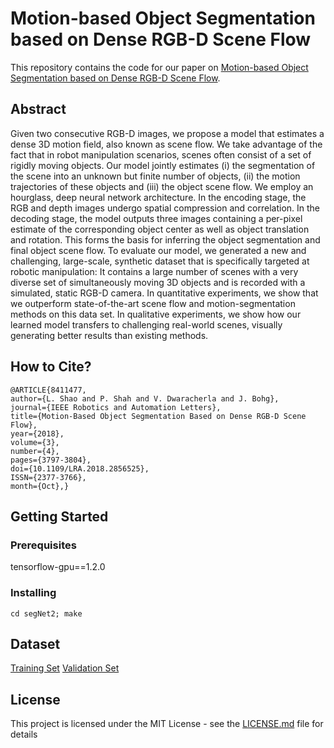# Motion-based Object Segmentation based on Dense RGB-D Scene Flow
This repository contains the code for our paper on [Motion-based Object Segmentation based on Dense RGB-D Scene Flow](https://arxiv.org/abs/1804.05195). 

## Abstract
Given two consecutive RGB-D images, we propose a model that estimates a dense 3D motion field, also known as scene flow. We take advantage of the fact that in robot manipulation scenarios, scenes often consist of a set of rigidly moving objects. Our model jointly estimates (i) the segmentation of the scene into an unknown but finite number of objects, (ii) the motion trajectories of these objects and (iii) the object scene flow. We employ an hourglass, deep neural network architecture. In the encoding stage, the RGB and depth images undergo spatial compression and correlation. In the decoding stage, the model outputs three images containing a per-pixel estimate of the corresponding object center as well as object translation and rotation. This forms the basis for inferring the object segmentation and final object scene flow. To evaluate our model, we generated a new and challenging, large-scale, synthetic dataset that is specifically targeted at robotic manipulation: It contains a large number of scenes with a very diverse set of simultaneously moving 3D objects and is recorded with a simulated, static RGB-D camera. In quantitative experiments, we show that we outperform state-of-the-art scene flow and motion-segmentation methods on this data set. In qualitative experiments, we show how our learned model transfers to challenging real-world scenes, visually generating better results than existing methods. 

## How to Cite?
```
@ARTICLE{8411477,
author={L. Shao and P. Shah and V. Dwaracherla and J. Bohg},
journal={IEEE Robotics and Automation Letters},
title={Motion-Based Object Segmentation Based on Dense RGB-D Scene Flow},
year={2018},
volume={3},
number={4},
pages={3797-3804},
doi={10.1109/LRA.2018.2856525},
ISSN={2377-3766},
month={Oct},}
```
## Getting Started

### Prerequisites
tensorflow-gpu==1.2.0

### Installing
```
cd segNet2; make
```
## Dataset
[Training Set](http://download.cs.stanford.edu/juno/sceneflownet/BlensorResult_train.tar.gz)
[Validation Set](http://download.cs.stanford.edu/juno/sceneflownet/BlensorResult_val.tar.gz)

## License
This project is licensed under the MIT License - see the [LICENSE.md](LICENSE.md) file for details
